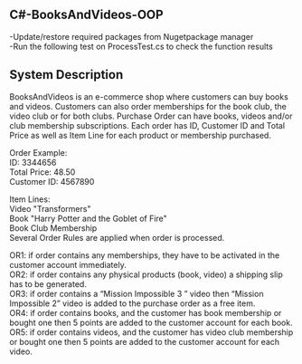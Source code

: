 ## C#-BooksAndVideos-OOP

-Update/restore required packages from Nugetpackage manager\
-Run the following test on ProcessTest.cs to check the function results

## System Description
BooksAndVideos is an e-commerce shop where customers can buy books and videos.
Customers can also order memberships for the book club, the video club or for both clubs.
Purchase Order can have books, videos and/or club membership subscriptions. Each order
has ID, Customer ID and Total Price as well as Item Line for each product or membership
purchased.

Order Example:\
ID: 3344656\
Total Price: 48.50\
Customer ID: 4567890

Item Lines:\
Video "Transformers"\
Book "Harry Potter and the Goblet of Fire"\
Book Club Membership\
Several Order Rules are applied when order is processed.


OR1: if order contains any memberships, they have to be activated in the customer account
immediately.\
OR2: if order contains any physical products (book, video) a shipping slip has to be generated.\
OR3: if order contains a “Mission Impossible 3 ” video then “Mission Impossible 2” video is
added to the purchase order as a free item.\
OR4: if order contains books, and the customer has book membership or bought one then 5
points are added to the customer account for each book.\
OR5: if order contains videos, and the customer has video club membership or bought one then
5 points are added to the customer account for each video.
